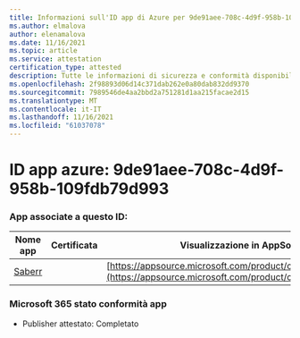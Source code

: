 ```yaml
---
title: Informazioni sull'ID app di Azure per 9de91aee-708c-4d9f-958b-109fdb79d993
ms.author: elmalova
author: elenamalova
ms.date: 11/16/2021
ms.topic: article
ms.service: attestation
certification_type: attested
description: Tutte le informazioni di sicurezza e conformità disponibili per 9de91aee-708c-4d9f-958b-109fdb79d993.
ms.openlocfilehash: 2f98893d06d14c371dab262e0a80dab832dd9370
ms.sourcegitcommit: 7989546de4aa2bbd2a751281d1aa215facae2d15
ms.translationtype: MT
ms.contentlocale: it-IT
ms.lasthandoff: 11/16/2021
ms.locfileid: "61037078"
---
```

# <a name="azure-app-id-9de91aee-708c-4d9f-958b-109fdb79d993"></a>ID app azure: 9de91aee-708c-4d9f-958b-109fdb79d993


### <a name="apps-associated-with-this-id"></a>App associate a questo ID:
| **Nome app** | **Certificata** | **Visualizzazione in AppSource** |
|--------------|---------------|-----------------------|
| [Saberr](https://docs.microsoft.com/microsoft-365-app-certification/forward/WA200001501) |  | [https://appsource.microsoft.com/product/office/WA200001501](https://appsource.microsoft.com/product/office/WA200001501) |

### <a name="microsoft-365-app-compliance-status"></a>Microsoft 365 stato conformità app
- Publisher attestato: Completato
